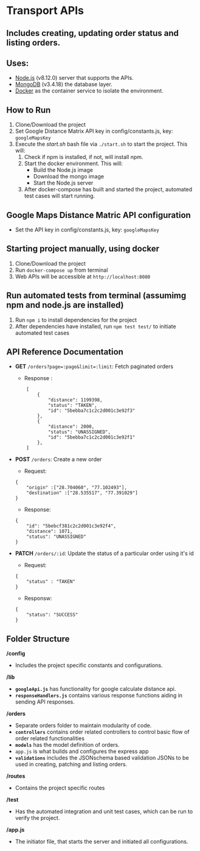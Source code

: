 # Transport APIs
## Includes creating, updating order status and listing orders.

## Uses:
- [Node.js](https://nodejs.org/en/) (v8.12.0) server that supports the APIs.
- [MongoDB](https://www.mongodb.com/) (v3.4.18) the database layer.
- [Docker](https://www.docker.com/) as the container service to isolate the environment.

## How to Run
1. Clone/Download the project
2. Set Google Distance Matrix API key in config/constants.js, key: `googleMapsKey`
3. Execute the *start.sh* bash file via `./start.sh` to start the project. This will:
    1. Check if npm is installed, if not, will install npm.
    2. Start the docker environment. This will:
        * Build the Node.js image
        * Download the mongo image
        * Start the Node.js server
    3. After docker-compose has built and started the project, automated test cases will start running.

## Google Maps Distance Matric API configuration
- Set the API key in config/constants.js, key: `googleMapsKey`

## Starting project manually, using docker
1. Clone/Download the project
1. Run `docker-compose up` from terminal
2. Web APIs will be accessible at `http://localhost:8080`

## Run automated tests from terminal (assumimg npm and node.js are installed)
1. Run `npm i` to install dependencies for the project
2. After dependencies have installed, run `npm test test/` to initiate automated test cases

## API Reference Documentation

- **GET** `/orders?page=:page&limit=:limit`: Fetch paginated orders

    - Response :
	```
	    [
            {
                "distance": 1199398,
                "status": "TAKEN",
                "id": "5bebba7c1c2c2d001c3e92f3"
            },
            {
                "distance": 2000,
                "status": "UNASSIGNED",
                "id": "5bebba7c1c2c2d001c3e92f1"
            },
        ]
	```
- **POST** `/orders`: Create a new order

	- Request:
	```
    {
        "origin" :["28.704060", "77.102493"],
        "destination" :["28.535517", "77.391029"]
    }
	```

    - Response:
	```
    {
        "id": "5bebcf381c2c2d001c3e92f4",
        "distance": 1071,
        "status": "UNASSIGNED"
    }
	```

- **PATCH** `/orders/:id`: Update the status of a particular order using it's id

	- Request:
	```
    {
        "status" : "TAKEN"
    }
	```

    - Responsw:
	```
    {
        "status": "SUCCESS"
    }
	```

## Folder Structure

**/config**

- Includes the project specific constants and configurations.

**/lib**

- **`googleApi.js`** has functionality for google calculate distance api.
- **`responseHandlers.js`** contains various response functions aiding in sending API responses.

**/orders**

- Separate orders folder to maintain modularity of code.
- **`controllers`** contains order related controllers to control basic flow of order related functionalities
- **`models`** has the model definition of orders.
- `app.js` is what builds and configures the express app
- **`validations`** includes the JSONschema based validation JSONs to be used in creating, patching and listing orders.

**/routes**

- Contains the project specific routes

**/test**

- Has the automated integration and unit test cases, which can be run to verify the project.

**/app.js**
- The initiator file, that starts the server and initiated all configurations.